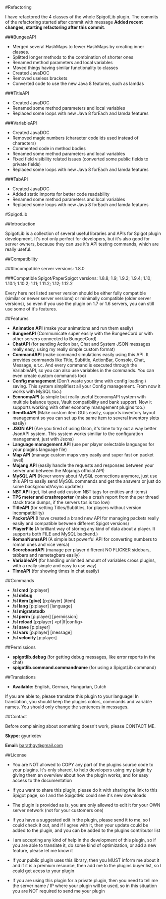 #Refactoring

I have refactored the 4 classes of the whole SpigotLib plugin.
The commits of the refactoring started after commit with message
**Added recent changes, starting refactoring after this commit**. 

###BungeeAPI
- Merged several HashMaps to fewer HashMaps by creating inner classes.
- Splitted longer methods to the combination of shorter ones
- Renamed method parameters and local variables
- Moved things having similar functionality to classes 
- Created JavaDOC
- Removed useless brackets
- Converted code to use the new Java 8 features, such as lamdas 

###TitleAPI
- Created JavaDOC
- Renamed some method parameters and local variables
- Replaced some loops with new Java 8 forEach and lamda features

###VariableAPI
- Created JavaDOC
- Removed magic numbers (character code ids used instead of characters)
- Commented code in method bodies
- Renamed some method parameters and local variables
- Fixed field visibility related issues (converted some public fields to private fields)
- Replaced some loops with new Java 8 forEach and lamda features

###TabAPI
- Created JavaDOC
- Added static imports for better code readability
- Renamed some method parameters and local variables
- Replaced some loops with new Java 8 forEach and lamda features



#SpigotLib

##Introduction

SpigotLib is a collection of several useful libraries and APIs
for Spigot plugin development. It's not only perfect for developers,
but it's also good for server owners, because they can use it's API
testing commands, which are really useful.

##Compatibility

###Incompatible server versions:
1.8.0

###Compatible Spigot/PaperSpigot versions:
1.8.8; 1.9; 1.9.2; 1.9.4; 1.10; 1.10.1; 1.10.2; 1.11; 1.11.2; 1.12​; 1.12.2

Every here not listed server version should be either fully compatible
(similar or newer server versions) or minimally compatible (older server versions),
so even if you use the plugin on 1.7 or 1.6 servers,
you can still use some of it's features.

##Features

- **Animation API** (make your animations and run them easily)
- **BungeeAPI** (Communicate super easily with the BungeeCord or with other servers connected to BungeeCord)
- **ChatAPI** (for sending Action bar, Chat and System JSON messages really easy, using my really simple custom format)
- **CommandAPI** (make command simulations easily using this API. It provides commands like Title, Subtitle, ActionBar, Console, Chat, Message, e.t.c. And every command is executed through the VariableAPI, so you can also use variables in the commands. You can even create custom commands too)
- **Config management** (Don't waste your time with config loading / saving. This system simplifiest all your Config management. From now it works with MySQL too.)
- **EconomyAPI** (a simple but really useful EconomyAPI system with multiple balance types, Vault compatibility and bank support. Now it supports working with other economy management plugins too.)
- **ItemGuiAPI** (Make custom item GUIs easily, supports inventory layout management so you can set up the same item to several inventory slots easily)
- **JSON API** (Are you tired of using Gson, it's time to try out a way better JsonAPI system. This system works similiar to the configuration management, just with Jsons)
- **Language management API** (use per player selectable languages for your plugins language file)
- **Map API** (manage custom maps very easily and super fast on packet level)
- **Mojang API** (easily handle the requests and responses between your server and between the Mojangs official API)
- **MySQL API** (Never worry about MySQL connections anymore, just use this API to easily send MySQL commands and get the answers or just do some background/Async updates)
- **NBT API** (get, list and add custom NBT tags for entities and items)
- **TPS meter and crashreporter** (make a crash report from the per thread stack trace dumps, if the servers tps is too low)
- **TitleAPI** (for setting Titles/Subtitles, for players without version incompatibility)
- **PacketAPI** (I have created a brand new API for managing packets really easily and compatible between different Spigot versions)
- **PlayerFile** (A brilliant way of storing any kind of data about a player. It supports both FILE and MySQL backend.)
- **RomanNumsAPI** (A simple but powerful API for converting numbers to roman ones and vice versa)
- **ScoreboardAPI** (manage per player different NO FLICKER sidebars, tabbars and nametagbars easily)
- **VariableAPI** (for handling unlimited amount of variables cross plugins, with a really simple and easy to use way)
- **TimeAPI** (for showing times in chat easily)

##Commands
- **/sl cmd** [p:player] <command>
- **/sl debug** 
- **/sl item [give]** [p:player] [item]
- **/sl lang** [p:player] [language]
- **/sl migratetodb**
- **/sl perm** [p:player] [permission]
- **/sl reload** [p:player] <pf|lf|config>
- **/sl save** [p:player] <pf>
- **/sl vars** [p:player] [message]
- **/sl velocity** [p:player] <x> <y> <z>

##Permissions
- **spigotlib.debug** (for getting debug messages, like error reports in the chat)
- **spigotlib.command.commandname** (for using a SpigotLib command)

##Translations

- **Available:** English, German, Hungarian, Dutch

If you are able to, please translate this plugin to your language! In translation, you should keep the plugins colors, commands and variable names. You should only change the sentences in messages.

##Contact

Before complaining about something doesn't work, please CONTACT ME.

**Skype:** gyurixdev

**Email:** barathgy@gmail.com

##​License

- You are NOT allowed to COPY any part of the plugins source code to your plugins. It's only shared, to help developers using my plugin by giving them an overview about how the plugin works, and for easy access to the documentation

- If you want to share this plugin, please do it with sharing the link to this Spigot page, so I and the SpigotMc could see it's new downloads

- The plugin is provided as is, you are only allowed to edit it for your OWN server network (not for your customers one)

- If you have a suggested edit in the plugin, please send it to me, so I could check it out, and if I agree with it, then your update could be added to the plugin, and you can be added to the plugins contributor list

- I am accepting any kind of help in the development of this plugin, so if you are able to translate it, do some kind of optimization, or add a new feature, please let me know it

- If your public plugin uses this library, then you MUST inform me about it and if it is a premium resource, then add me to the plugins buyer list, so I could get acess to your plugin

- If you are using this plugin for a private plugin, then you need to tell me the server name / IP where your plugin will be used, so in this situation you are NOT required to send me your plugin